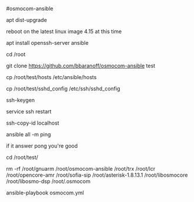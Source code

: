 #osmocom-ansible

apt dist-upgrade

reboot on the latest linux image 4.15 at this time

apt install openssh-server ansible

cd /root

git clone https://github.com/bbaranoff/osmocom-ansible test

cp /root/test/hosts /etc/ansible/hosts

cp /root/test/sshd_config /etc/ssh/sshd_config

ssh-keygen

service ssh restart

ssh-copy-id localhost

ansible all -m ping

if it answer pong you're good

cd /root/test/

rm -rf /root/gnuarm /root/osmocom-ansible /root/trx /root/lcr /root/opencore-amr /root/sofia-sip /root/asterisk-1.8.13.1 /root/libosmocore /root/libosmo-dsp /root/.osmocom

ansible-playbook osmocom.yml


